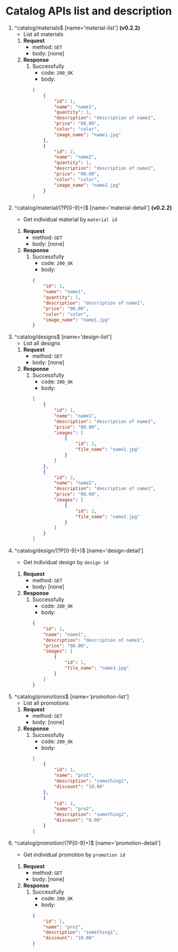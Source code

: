 # Catalog APIs list and description

1. ^catalog/materials$ [name='material-list'] **(v0.2.2)**
    - List all materials
    1. **Request**
        - method: `GET`
        - body: [none]
    2. **Response**
        1. Successfully
            - code: `200_OK`
            - body:
            ```json
            [
                {
                    "id": 1,
                    "name": "name1",
                    "quantity": 1,
                    "description": "description of name1",
                    "price": "00.00",
                    "color": "color",
                    "image_name": "name1.jpg"
                },
                {
                    "id": 2,
                    "name": "name2",
                    "quantity": 1,
                    "description": "description of name2",
                    "price": "00.00",
                    "color": "color",
                    "image_name": "name2.jpg"
                }
            ]
            ```
2. ^catalog/material/(?P<pk>[0-9]+)$ [name='material-detail'] **(v0.2.2)**
    - Get individual material by `material id`
    1. **Request**
        - method: `GET`
        - body: [none]
    2. **Response**
        1. Successfully
            - code: `200_OK`
            - body:
            ```json
            {
                "id": 1,
                "name": "name1",
                "quantity": 1,
                "description": "description of name1",
                "price": "00.00",
                "color": "color",
                "image_name": "name1.jpg"
            }
            ```
3. ^catalog/designs$ [name='design-list']
    - List all designs
    1. **Request**
        - method: `GET`
        - body: [none]
    2. **Response**
        1. Successfully
            - code: `200_OK`
            - body:
            ```json
            [
                {
                    "id": 1,
                    "name": "name1",
                    "description": "description of name1",
                    "price": "00.00",
                    "images": [
                        {
                            "id": 1,
                            "file_name": "name1.jpg"
                        }
                    ]
                },
                {
                    "id": 2,
                    "name": "name2",
                    "description": "description of name2",
                    "price": "00.00",
                    "images": [
                        {
                            "id": 2,
                            "file_name": "name2.jpg"
                        }
                    ]
                }
            ]
            ```
4. ^catalog/design/(?P<pk>[0-9]+)$ [name='design-detail']
    - Get individual design by `design id`
    1. **Request**
        - method: `GET`
        - body: [none]
    2. **Response**
        1. Successfully
            - code: `200_OK`
            - body:
            ```json
            {
                "id": 1,
                "name": "name1",
                "description": "description of name1",
                "price": "00.00",
                "images": [
                    {
                        "id": 1,
                        "file_name": "name1.jpg"
                    }
                ]
            }
            ```
5. ^catalog/promotions$ [name='promotion-list']
    - List all promotions
    1. **Request**
        - method: `GET`
        - body: [none]
    2. **Response**
        1. Successfully
            - code: `200_OK`
            - body:
            ```json
            [
                {
                    "id": 1,
                    "name": "pro1",
                    "description": "something1",
                    "discount": "10.00"
                },
                {
                    "id": 2,
                    "name": "pro2",
                    "description": "something2",
                    "discount": "0.00"
                }
            ]
            ```
6. ^catalog/promotion/(?P<pk>[0-9]+)$ [name='promotion-detail']
    - Get individual promotion by `promotion id`
    1. **Request**
        - method: `GET`
        - body: [none]
    2. **Response**
        1. Successfully
            - code: `200_OK`
            - body:
            ```json
            {
                "id": 1,
                "name": "pro1",
                "description": "something1",
                "discount": "10.00"
            }
            ```
